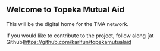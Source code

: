 ## Welcome to Topeka Mutual Aid

This will be the digital home for the TMA network.

If you would like to contribute to the project, follow along [at Github]https://github.com/karlfun/topekamutualaid
